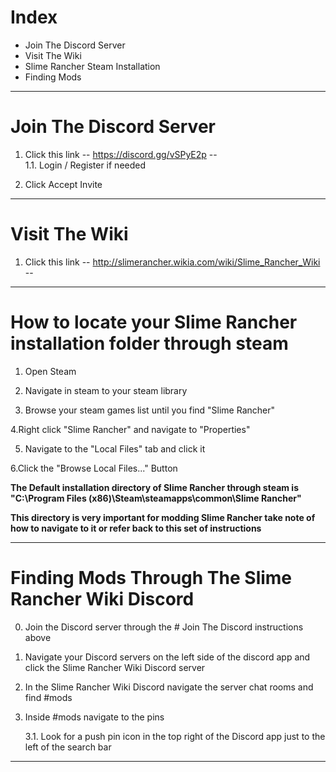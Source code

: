 # Index

- Join The Discord Server
- Visit The Wiki
- Slime Rancher Steam Installation
- Finding Mods

-----
# Join The Discord Server

1. Click this link -- https://discord.gg/vSPyE2p --   
   1.1. Login / Register if needed
   
2. Click Accept Invite

-----
# Visit The Wiki

1. Click this link -- http://slimerancher.wikia.com/wiki/Slime_Rancher_Wiki --

-----
# How to locate your Slime Rancher installation folder through steam

1. Open Steam

2. Navigate in steam to your steam library

3. Browse your steam games list until you find "Slime Rancher"

4.Right click "Slime Rancher" and navigate to "Properties"

5. Navigate to the "Local Files" tab and click it

6.Click the "Browse Local Files..." Button

**The Default installation directory of Slime Rancher through steam is "C:\Program Files (x86)\Steam\steamapps\common\Slime Rancher"**  

**This directory is very important for modding Slime Rancher take note of how to navigate to it or refer back to this set of instructions**

-----
# Finding Mods Through The Slime Rancher Wiki Discord
0. Join the Discord server through the # Join The Discord instructions above

1. Navigate your Discord servers on the left side of the discord app and click the Slime Rancher Wiki Discord server

2. In the Slime Rancher Wiki Discord navigate the server chat rooms and find #mods

3. Inside #mods navigate to the pins

   3.1. Look for a push pin icon in the top right of the Discord app just to the left of the search bar
   
-----
